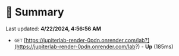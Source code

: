 # 📖 Summary
Last updated: **4/22/2024, 4:56:56 AM**

- `GET` [https://jupiterlab-render-0pdn.onrender.com/lab?](https://jupiterlab-render-0pdn.onrender.com/lab?) - **Up** (185ms)

